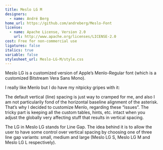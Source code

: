```yaml
---
title: Meslo LG M
designers:
  - name: André Berg
home_url: https://github.com/andreberg/Meslo-Font
license:
  - name: Apache License, Version 2.0
    url: http://www.apache.org/licenses/LICENSE-2.0
cost: Free for non-commercial use
ligatures: false
italics: true
variable: false
stylesheet_url: Meslo-LG-M/style.css
---
```


Meslo LG is a customized version of Apple’s Menlo-Regular font
(which is a customized Bitstream Vera Sans Mono).

I really like Menlo but I do have my nitpicky gripes with it:

The default vertical (line) spacing is just way to cramped for me, and also
I am not particularily fond of the horizontal baseline alignment of the asterisk.
That’s why I decided to customize Menlo, regarding these “issues”.
The tricky part is keeping all the custom tables, hints, etc. intact when you
adjust the globally very affecting stuff that results in vertical spacing.

The LG in Meslo LG stands for Line Gap. The idea behind it is to allow the user
to have some control over vertical spacing by choosing one of three line gap
variants: small, medium and large (Meslo LG S, Meslo LG M and Meslo LG L respectively).
